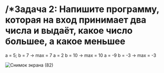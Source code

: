 # /*Задача 2: Напишите программу, которая на вход принимает два числа и выдаёт, какое число большее, а какое меньшее
a = 5; b = 7 -> max = 7
a = 2 b = 10 -> max = 10
a = -9 b = -3 -> max = -3


![Снимок экрана (82)](https://user-images.githubusercontent.com/56500587/182959364-c61a0973-9640-470d-b132-3c05b6ec7603.png)
